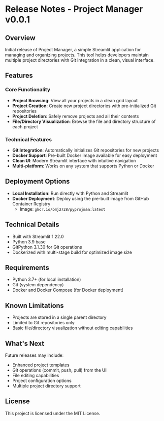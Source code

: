 # Release Notes - Project Manager v0.0.1

## Overview

Initial release of Project Manager, a simple Streamlit application for managing and organizing projects. This tool helps developers maintain multiple project directories with Git integration in a clean, visual interface.

## Features

### Core Functionality
- **Project Browsing**: View all your projects in a clean grid layout
- **Project Creation**: Create new project directories with pre-initialized Git repositories
- **Project Deletion**: Safely remove projects and all their contents
- **File/Directory Visualization**: Browse the file and directory structure of each project

### Technical Features
- **Git Integration**: Automatically initializes Git repositories for new projects
- **Docker Support**: Pre-built Docker image available for easy deployment
- **Clean UI**: Modern Streamlit interface with intuitive navigation
- **Multi-platform**: Works on any system that supports Python or Docker

## Deployment Options

- **Local Installation**: Run directly with Python and Streamlit
- **Docker Deployment**: Deploy using the pre-built image from GitHub Container Registry
  - Image: `ghcr.io/bmj2728/pyprojman:latest`

## Technical Details

- Built with Streamlit 1.22.0
- Python 3.9 base
- GitPython 3.1.30 for Git operations
- Dockerized with multi-stage build for optimized image size

## Requirements

- Python 3.7+ (for local installation)
- Git (system dependency)
- Docker and Docker Compose (for Docker deployment)

## Known Limitations

- Projects are stored in a single parent directory
- Limited to Git repositories only
- Basic file/directory visualization without editing capabilities

## What's Next

Future releases may include:
- Enhanced project templates
- Git operations (commit, push, pull) from the UI
- File editing capabilities
- Project configuration options
- Multiple project directory support

## License

This project is licensed under the MIT License. 